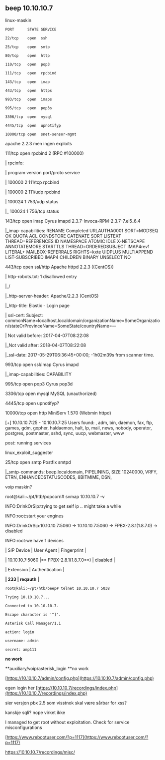 ## beep 10.10.10.7

linux-maskin

`PORT      STATE SERVICE`

`22/tcp    open  ssh`

`25/tcp    open  smtp`

`80/tcp    open  http`

`110/tcp   open  pop3`

`111/tcp   open  rpcbind`

`143/tcp   open  imap`

`443/tcp   open  https`

`993/tcp   open  imaps`

`995/tcp   open  pop3s`

`3306/tcp  open  mysql`

`4445/tcp  open  upnotifyp`

`10000/tcp open  snet-sensor-mgmt`

apache 2.2.3 men ingen exploits

111/tcp   open  rpcbind    2 \(RPC \#100000\)

\| rpcinfo:

\|   program version   port/proto  service

\|   100000  2            111/tcp  rpcbind

\|   100000  2            111/udp  rpcbind

\|   100024  1            753/udp  status

\|\_  100024  1            756/tcp  status

143/tcp   open  imap       Cyrus imapd 2.3.7-Invoca-RPM-2.3.7-7.el5\_6.4

\|\_imap-capabilities: RENAME Completed URLAUTHA0001 SORT=MODSEQ OK QUOTA ACL CONDSTORE CATENATE SORT LISTEXT THREAD=REFERENCES ID NAMESPACE ATOMIC IDLE X-NETSCAPE ANNOTATEMORE STARTTLS THREAD=ORDEREDSUBJECT IMAP4rev1 LITERAL+ MAILBOX-REFERRALS RIGHTS=kxte UIDPLUS MULTIAPPEND LIST-SUBSCRIBED IMAP4 CHILDREN BINARY UNSELECT NO

443/tcp   open  ssl/http   Apache httpd 2.2.3 \(\(CentOS\)\)

\| http-robots.txt: 1 disallowed entry

\|\_/

\|\_http-server-header: Apache/2.2.3 \(CentOS\)

\|\_http-title: Elastix - Login page

\| ssl-cert: Subject: commonName=localhost.localdomain/organizationName=SomeOrganization/stateOrProvinceName=SomeState/countryName=--

\| Not valid before: 2017-04-07T08:22:08

\|\_Not valid after:  2018-04-07T08:22:08

\|\_ssl-date: 2017-05-29T06:36:45+00:00; -1h02m39s from scanner time.

993/tcp   open  ssl/imap   Cyrus imapd

\|\_imap-capabilities: CAPABILITY

995/tcp   open  pop3       Cyrus pop3d

3306/tcp  open  mysql      MySQL \(unauthorized\)

4445/tcp  open  upnotifyp?

10000/tcp open  http       MiniServ 1.570 \(Webmin httpd\)

\[+\] 10.10.10.7:25         - 10.10.10.7:25 Users found: , adm, bin, daemon, fax, ftp, games, gdm, gopher, haldaemon, halt, lp, mail, news, nobody, operator, postgres, postmaster, sshd, sync, uucp, webmaster, www

post: running services

linux\_exploit\_suggester

25/tcp    open  smtp       Postfix smtpd

\|\_smtp-commands: beep.localdomain, PIPELINING, SIZE 10240000, VRFY, ETRN, ENHANCEDSTATUSCODES, 8BITMIME, DSN,

voip maskin?

root@kali:~/pt/htb/popcorn\# svmap 10.10.10.7 -v

INFO:DrinkOrSip:trying to get self ip .. might take a while

INFO:root:start your engines

INFO:DrinkOrSip:10.10.10.7:5060    -&gt;    10.10.10.7:5060    -&gt;    FPBX-2.8.1\(1.8.7.0\)    -&gt;    disabled

INFO:root:we have 1 devices

\| SIP Device      \| User Agent          \| Fingerprint \|

\| 10.10.10.7:5060 \|** FPBX-2.8.1\(1.8.7.0**\) \| disabled    \|

\| Extension \| Authentication \|

**\| 233       \| reqauth        \|**

`root@kali:~/pt/htb/beep# telnet 10.10.10.7 5038`

`Trying 10.10.10.7...`

`Connected to 10.10.10.7.`

`Escape character is '^]'.`

`Asterisk Call Manager/1.1`

`action: login`

`username: admin`

`secret: amp111`

**no work**

**auxiliary/voip/asterisk\_login **no work

[https://10.10.10.7/admin/config.php](https://10.10.10.7/admin/config.php)

egen login her [https://10.10.10.7/recordings/index.php](https://10.10.10.7/recordings/index.php)

sier versjon pbx 2.5 som visstnok skal være sårbar for xss?

kanskje sqli? nope virket ikke

I managed to get root without exploitation. Check for service misconfigurations

[https://www.rebootuser.com/?p=1117](https://www.rebootuser.com/?p=1117)

https://10.10.10.7/recordings/misc/

